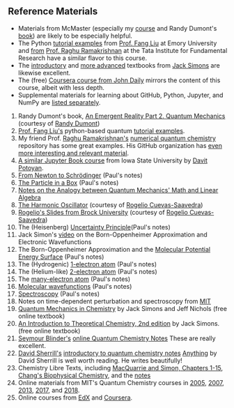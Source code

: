 ## Reference Materials
- Materials from McMaster (especially my [course](https://qchem1.qcdevs.org/) and Randy Dumont's [book](DumontBook.pdf)) are likely to be especially helpful. 
- The Python [tutorial examples](https://liu-group.github.io/) from [Prof. Fang Liu](https://flgroup.emorychem.science/) at Emory University and [from](https://github.com/raghurama123/NumQM_Basic) [Prof. Raghu Ramakrishnan](https://moldis-group.github.io/) at the Tata Institute for Fundamental Research have a similar flavor to this course. 
- The [introductory](http://simons.hec.utah.edu/ITCSecondEdition/TableofContents.html) and [more advanced](http://simons.hec.utah.edu/TheoryPage/BookPDF/TableofContents.html) textbooks from [Jack Simons](http://simons.hec.utah.edu/) are likewise excellent. 
- The (free) [Coursera course from John Daily](https://www.coursera.org/learn/quantum-mechanics#syllabus) mirrors the content of this course, albeit with less depth.
- Supplemental materials for learning about GitHub, Python, Jupyter, and NumPy are [listed separately](../extracredit/programming.md). 

1. Randy Dumont's book, [An Emergent Reality Part 2. Quantum Mechanics](DumontBook.pdf) (courtesy of [Randy Dumont](https://chemistry.mcmaster.ca/component/comprofiler/userprofile/dumontr.html))
1. [Prof. Fang Liu's](https://flgroup.emorychem.science/) python-based quantum [tutorial examples](https://liu-group.github.io/).
1. My friend Prof. [Raghu Ramakrishnan's](https://moldis-group.github.io/) [numerical quantum chemistry](https://github.com/raghurama123/NumQM_Basic) repository has some great examples. His GitHub organization has [even more interesting and relevant material](https://github.com/raghurama123).
1. [A similar Jupyter Book course](https://dpotoyan.github.io/Chem324/intro.html) from Iowa State University by [Davit Potoyan](https://www.chem.iastate.edu/people/davit-potoyan).
1. [From Newton to Schrödinger](IntroQM.pdf) (Paul's notes)
1. [The Particle in a Box](PinBox.pdf) (Paul's notes)
1. [Notes on the Analogy between Quantum Mechanics' Math and Linear Algebra](LinAlgAnalogy.pdf)
1. [The Harmonic Oscillator](HarmonicOscillator.pdf) (courtesy of [Rogelio Cuevas-Saavedra](https://www.linkedin.com/in/rcuevass/))
1. [Rogelio's Slides from Brock University](https://github.com/PaulWAyers/IntroQChem/tree/main/linkedFiles/slides?raw=true) (courtesy of [Rogelio Cuevas-Saavedra](https://www.linkedin.com/in/rcuevass/))
1. The (Heisenberg) [Uncertainty Principle](uncertainty.pdf)(Paul's notes)
1. Jack Simon's [video](https://www.youtube.com/watch?v=Z5cq7JpsG8I) on the Born-Oppenheimer Approximation and Electronic Wavefunctions
1. The Born-Oppenheimer Approximation and the [Molecular Potential Energy Surface](PES.pdf) (Paul's notes)
1. The (Hydrogenic) [1-electron atom](Hatom.pdf) (Paul's notes)
1. The (Helium-like) [2-electron atom](2elatom.pdf) (Paul's notes)
1. The [many-electron atom](atoms.pdf) (Paul's notes)
1. [Molecular wavefunctions](molecules.pdf) (Paul's notes)
1. [Spectroscopy](spectroscopy.pdf) (Paul's notes)
1. Notes on time-dependent perturbation and spectroscopy from [MIT](https://ocw.mit.edu/courses/chemistry/5-74-introductory-quantum-mechanics-ii-spring-2009/lecture-notes/)
1. [Quantum Mechanics in Chemistry](http://simons.hec.utah.edu/TheoryPage/BookPDF/TableofContents.html) by Jack Simons and Jeff Nichols (free online textbook)
1. [An Introduction to Theoretical Chemistry, 2nd edition](http://simons.hec.utah.edu/ITCSecondEdition/TableofContents.html) by Jack Simons. (free online textbook)
1. [Seymour Blinder's](https://en.wikipedia.org/wiki/S._M._Blinder) [online Quantum Chemistry Notes](http://www.umich.edu/~chem461/) These are really excellent.
1. [David Sherrill's](https://en.wikipedia.org/wiki/David_Sherrill) [introductory to quantum chemistry notes](http://vergil.chemistry.gatech.edu/notes/quantrev/quantrev.html) [Anything](http://vergil.chemistry.gatech.edu/notes/) by David Sherrill is well worth reading. He writes beautifully!
1. Chemistry Libre Texts, including [MacQuarrie and Simon, Chapters 1-15](https://chem.libretexts.org/Bookshelves/Physical_and_Theoretical_Chemistry_Textbook_Maps/Map%3A_Physical_Chemistry_(McQuarrie_and_Simon)), [Chang's Biophysical Chemistry](https://chem.libretexts.org/Bookshelves/Physical_and_Theoretical_Chemistry_Textbook_Maps/Map%3A_Physical_Chemistry_for_the_Biosciences_(Chang)/11%3A_Quantum_Mechanics_and_Atomic_Structure), and the [notes](https://chem.libretexts.org/Bookshelves/Physical_and_Theoretical_Chemistry_Textbook_Maps/Supplemental_Modules_(Physical_and_Theoretical_Chemistry)/Quantum_Mechanics)
1. Online materials from MIT's Quantum Chemistry courses in [2005](https://ocw.mit.edu/courses/chemistry/5-73-introductory-quantum-mechanics-i-fall-2005/), [2007](https://ocw.mit.edu/courses/chemistry/5-61-physical-chemistry-fall-2007/), [2013](https://dspace.mit.edu/handle/1721.1/120336), [2017](https://ocw.mit.edu/courses/chemistry/5-61-physical-chemistry-fall-2017/), and [2018](https://ocw.mit.edu/courses/chemistry/5-73-quantum-mechanics-i-fall-2018/).
1. Online courses from [EdX](https://online-learning.harvard.edu/course/quantum-world?delta=0) and [Coursera](https://www.coursera.org/lecture/physical-chemistry/introduction-to-quantum-chemistry-i-by-dr-patrick-o-malley-yd2RD).
